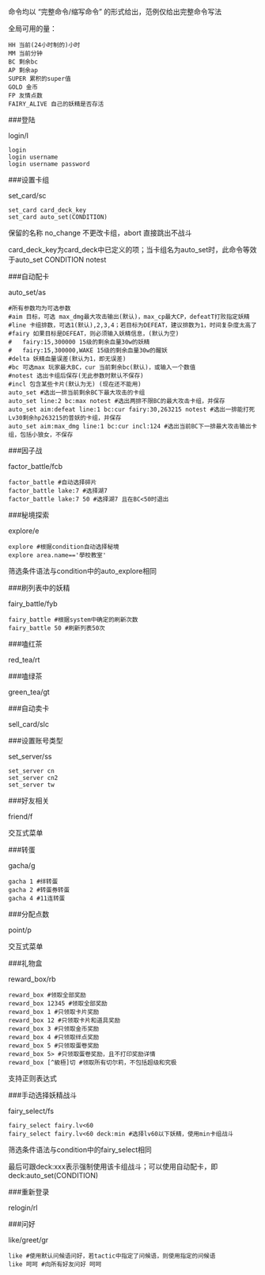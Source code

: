 ﻿命令均以 “完整命令/缩写命令” 的形式给出，范例仅给出完整命令写法

全局可用的量：

    HH 当前(24小时制的)小时
    MM 当前分钟
    BC 剩余bc
    AP 剩余ap
    SUPER 累积的super值
    GOLD 金币
    FP 友情点数
    FAIRY_ALIVE 自己的妖精是否存活

###登陆

login/l

    login
    login username
    login username password
    

###设置卡组

set_card/sc

    set_card card_deck_key
    set_card auto_set(CONDITION)

保留的名称 no_change 不更改卡组，abort 直接跳出不战斗

card_deck_key为card_deck中已定义的项；当卡组名为auto_set时，此命令等效于auto_set CONDITION notest


###自动配卡

auto_set/as

	#所有参数均为可选参数
	#aim 目标，可选 max_dmg最大攻击输出(默认)，max_cp最大CP，defeatT打败指定妖精
	#line 卡组排数，可选1(默认),2,3,4；若目标为DEFEAT，建议排数为1，时间复杂度太高了
	#fairy 如果目标是DEFEAT，则必须输入妖精信息，(默认为空)
	#	fairy:15,300000 15级的剩余血量30w的妖精
	#	fairy:15,300000,WAKE 15级的剩余血量30w的醒妖
	#delta 妖精血量误差(默认为1，即无误差)
	#bc 可选max 玩家最大BC，cur 当前剩余bc(默认)，或输入一个数值
	#notest 选出卡组后保存(无此参数时默认不保存)
	#incl 包含某些卡片(默认为无) (现在还不能用)
	auto_set #选出一排当前剩余BC下最大攻击的卡组
	auto_set line:2 bc:max notest #选出两排不限BC的最大攻击卡组，并保存
	auto_set aim:defeat line:1 bc:cur fairy:30,263215 notest #选出一排能打死Lv30剩余hp263215的普妖的卡组，并保存
	auto_set aim:max_dmg line:1 bc:cur incl:124 #选出当前BC下一排最大攻击输出卡组，包括小狼女，不保存
    
###因子战

factor_battle/fcb

    factor_battle #自动选择碎片
    factor_battle lake:7 #选择湖7
    factor_battle lake:7 50 #选择湖7 且在BC<50时退出

    
###秘境探索

explore/e

    explore #根据condition自动选择秘境
    explore area.name=='學校教室'
    
筛选条件语法与condition中的auto_explore相同


###刷列表中的妖精

fairy_battle/fyb

    fairy_battle #根据system中确定的刷新次数
    fairy_battle 50 #刷新列表50次

###嗑红茶

red_tea/rt

###嗑绿茶

green_tea/gt

###自动卖卡

sell_card/slc

###设置账号类型

set_server/ss

    set_server cn
    set_server cn2
    set_server tw

###好友相关

friend/f

交互式菜单

###转蛋

gacha/g

    gacha 1 #绊转蛋
    gacha 2 #转蛋券转蛋
    gacha 4 #11连转蛋
    
###分配点数

point/p

交互式菜单

###礼物盒

reward_box/rb

    reward_box #领取全部奖励
    reward_box 12345 #领取全部奖励
    reward_box 1 #只领取卡片奖励
    reward_box 12 #只领取卡片和道具奖励
    reward_box 3 #只领取金币奖励
    reward_box 4 #只领取绊点奖励
    reward_box 5 #只领取蛋卷奖励
    reward_box 5> #只领取蛋卷奖励，且不打印奖励详情
    reward_box [^級極]切 #领取所有切尔莉，不包括超级和究极

支持正则表达式

###手动选择妖精战斗

fairy_select/fs

    fairy_select fairy.lv<60
    fairy_select fairy.lv<60 deck:min #选择lv60以下妖精，使用min卡组战斗

筛选条件语法与condition中的fairy_select相同

最后可跟deck:xxx表示强制使用该卡组战斗；可以使用自动配卡，即deck:auto_set(CONDITION)

###重新登录

relogin/rl

###问好

like/greet/gr

    like #使用默认问候语问好，若tactic中指定了问候语，则使用指定的问候语
    like 呵呵 #向所有好友问好 呵呵